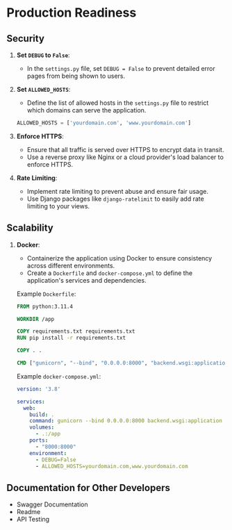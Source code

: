 # Production Readiness

## Security

1. **Set `DEBUG` to `False`**:
    - In the `settings.py` file, set `DEBUG = False` to prevent detailed error pages from being shown to users.

2. **Set `ALLOWED_HOSTS`**:
    - Define the list of allowed hosts in the `settings.py` file to restrict which domains can serve the application.
    ```python
    ALLOWED_HOSTS = ['yourdomain.com', 'www.yourdomain.com']
    ```

3. **Enforce HTTPS**:
    - Ensure that all traffic is served over HTTPS to encrypt data in transit.
    - Use a reverse proxy like Nginx or a cloud provider's load balancer to enforce HTTPS.

4. **Rate Limiting**:
    - Implement rate limiting to prevent abuse and ensure fair usage.
    - Use Django packages like `django-ratelimit` to easily add rate limiting to your views.

## Scalability

1. **Docker**:
    - Containerize the application using Docker to ensure consistency across different environments.
    - Create a `Dockerfile` and `docker-compose.yml` to define the application's services and dependencies.

    Example `Dockerfile`:
    ```dockerfile
    FROM python:3.11.4

    WORKDIR /app

    COPY requirements.txt requirements.txt
    RUN pip install -r requirements.txt

    COPY . .

    CMD ["gunicorn", "--bind", "0.0.0.0:8000", "backend.wsgi:application"]
    ```

    Example `docker-compose.yml`:
    ```yaml
    version: '3.8'

    services:
      web:
        build: .
        command: gunicorn --bind 0.0.0.0:8000 backend.wsgi:application
        volumes:
          - .:/app
        ports:
          - "8000:8000"
        environment:
          - DEBUG=False
          - ALLOWED_HOSTS=yourdomain.com,www.yourdomain.com
    ```

## Documentation for Other Developers
  - Swagger Documentation
  - Readme
  - API Testing
